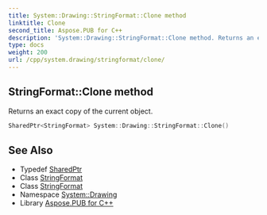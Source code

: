 ```yaml
---
title: System::Drawing::StringFormat::Clone method
linktitle: Clone
second_title: Aspose.PUB for C++
description: 'System::Drawing::StringFormat::Clone method. Returns an exact copy of the current object in C++.'
type: docs
weight: 200
url: /cpp/system.drawing/stringformat/clone/
---
```

## StringFormat::Clone method


Returns an exact copy of the current object.

```cpp
SharedPtr<StringFormat> System::Drawing::StringFormat::Clone()
```

## See Also

* Typedef [SharedPtr](../../../system/sharedptr/)
* Class [StringFormat](../)
* Class [StringFormat](../)
* Namespace [System::Drawing](../../)
* Library [Aspose.PUB for C++](../../../)

